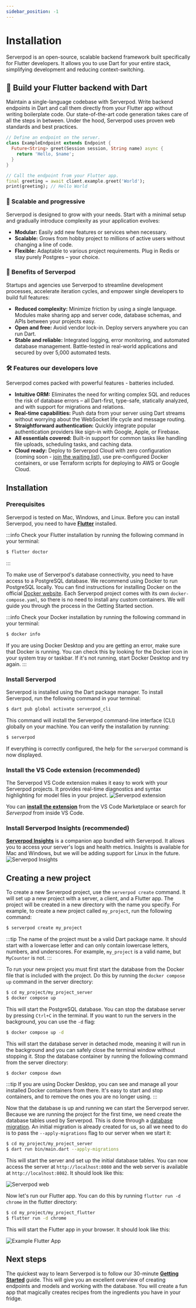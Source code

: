 ```yaml
---
sidebar_position: -1
---
```


# Installation

Serverpod is an open-source, scalable backend framework built specifically for Flutter developers. It allows you to use Dart for your entire stack, simplifying development and reducing context-switching.

## 🚀 Build your Flutter backend with Dart

Maintain a single-language codebase with Serverpod. Write backend endpoints in Dart and call them directly from your Flutter app without writing boilerplate code. Our state-of-the-art code generation takes care of all the steps in between. Under the hood, Serverpod uses proven web standards and best practices.

```dart
// Define an endpoint on the server.
class ExampleEndpoint extends Endpoint {
  Future<String> greet(Session session, String name) async {
    return 'Hello, $name';
  }
}
```

```dart
// Call the endpoint from your Flutter app.
final greeting = await client.example.greet('World');
print(greeting); // Hello World
```

### 🌱 Scalable and progressive

Serverpod is designed to grow with your needs. Start with a minimal setup and gradually introduce complexity as your application evolves:

- **Modular:** Easily add new features or services when necessary.
- **Scalable:** Grows from hobby project to millions of active users without changing a line of code.
- **Flexible:** Adaptable to various project requirements. Plug in Redis or stay purely Postgres – your choice.

### 🌟 Benefits of Serverpod

Startups and agencies use Serverpod to streamline development processes, accelerate iteration cycles, and empower single developers to build full features:

- **Reduced complexity:** Minimize friction by using a single language. Modules make sharing app and server code, database schemas, and APIs between your projects easy.
- **Open and free:** Avoid vendor lock-in. Deploy servers anywhere you can run Dart.
- **Stable and reliable:** Integrated logging, error monitoring, and automated database management. Battle-tested in real-world applications and secured by over 5,000 automated tests.

### 🛠️ Features our developers love

Serverpod comes packed with powerful features - batteries included.

- **Intuitive ORM:** Eliminates the need for writing complex SQL and reduces the risk of database errors – all Dart-first, type-safe, statically analyzed, and with support for migrations and relations.
- **Real-time capabilities:** Push data from your server using Dart streams without worrying about the WebSocket life cycle and message routing.
- **Straightforward authentication:** Quickly integrate popular authentication providers like sign-in with Google, Apple, or Firebase.
- **All essentials covered:** Built-in support for common tasks like handling file uploads, scheduling tasks, and caching data.
- **Cloud ready:** Deploy to Serverpod Cloud with zero configuration (coming soon - [join the waiting list](https://forms.gle/JgFCqW3NY6WdDfct5)), use pre-configured Docker containers, or use Terraform scripts for deploying to AWS or Google Cloud.

## Installation

### Prerequisites

Serverpod is tested on Mac, Windows, and Linux. Before you can install Serverpod, you need to have **[Flutter](https://flutter.dev/docs/get-started/install)** installed.

:::info
Check your Flutter installation by running the following command in your terminal:

```bash
$ flutter doctor
```

:::

To make use of Serverpod's database connectivity, you need to have access to a PostgreSQL database. We recommend using Docker to run PostgreSQL locally. You can find instructions for installing Docker on the official [Docker website](https://docs.docker.com/get-docker/). Each Serverpod project comes with its own `docker-compose.yaml`, so there is no need to install any custom containers. We will guide you through the process in the Getting Started section.

:::info
Check your Docker installation by running the following command in your terminal:

```bash
$ docker info
```

If you are using Docker Desktop and you are getting an error, make sure that Docker is running. You can check this by looking for the Docker icon in your system tray or taskbar. If it's not running, start Docker Desktop and try again.
:::

### Install Serverpod

Serverpod is installed using the Dart package manager. To install Serverpod, run the following command in your terminal:

```bash
$ dart pub global activate serverpod_cli
```

This command will install the Serverpod command-line interface (CLI) globally on your machine. You can verify the installation by running:

```bash
$ serverpod
```

If everything is correctly configured, the help for the `serverpod` command is now displayed.

### Install the VS Code extension (recommended)

The Serverpod VS Code extension makes it easy to work with your Serverpod projects. It provides real-time diagnostics and syntax highlighting for model files in your project.
![Serverpod extension](/img/syntax-highlighting.png)

You can **[install the extension](https://marketplace.visualstudio.com/items?itemName=serverpod.serverpod)** from the VS Code Marketplace or search for _Serverpod_ from inside VS Code.

### Install Serverpod Insights (recommended)

**[Serverpod Insights](./09-tools/01-insights.md)** is a companion app bundled with Serverpod. It allows you to access your server's logs and health metrics. Insights is available for Mac and Windows, but we will be adding support for Linux in the future.
![Serverpod Insights](https://serverpod.dev/assets/img/serverpod-screenshot.webp)

## Creating a new project

To create a new Serverpod project, use the `serverpod create` command. It will set up a new project with a server, a client, and a Flutter app.
The project will be created in a new directory with the name you specify. For example, to create a new project called `my_project`, run the following command:

```bash
$ serverpod create my_project
```

:::tip
The name of the project must be a valid Dart package name. It should start with a lowercase letter and can only contain lowercase letters, numbers, and underscores. For example, `my_project` is a valid name, but `MyCounter` is not.
:::

To run your new project you must first start the database from the Docker file that is included with the project. Do this by running the `docker compose up` command in the server directory:

```bash
$ cd my_project/my_project_server
$ docker compose up
```

This will start the PostgreSQL database. You can stop the database server by pressing `Ctrl+C` in the terminal. If you want to run the servers in the background, you can use the `-d` flag:

```bash
$ docker compose up -d
```

This will start the database server in detached mode, meaning it will run in the background and you can safely close the terminal window without stopping it. Stop the database container by running the following command from the server directory:

```bash
$ docker compose down
```

:::tip
If you are using Docker Desktop, you can see and manage all your installed Docker containers from there. It's easy to start and stop containers, and to remove the ones you are no longer using.
:::

Now that the database is up and running we can start the Serverpod server. Because we are running the project for the first time, we need create the database tables used by Serverpod. This is done through a [database migration](./06-concepts/06-database/11-migrations.md). An initial migration is already created for us, so all we need to do is to pass the `--apply-migrations` flag to our server when we start it:

```bash
$ cd my_project/my_project_server
$ dart run bin/main.dart --apply-migrations
```

This will start the server and set up the initial database tables. You can now access the server at `http://localhost:8080` and the web server is available at `http://localhost:8082`. It should look like this:

![Serverpod web](/img/getting-started/serverpod-web.png)

Now let's run our Flutter app. You can do this by running `flutter run -d chrome` in the flutter directory:

```bash
$ cd my_project/my_project_flutter
$ flutter run -d chrome
```

This will start the Flutter app in your browser. It should look like this:

![Example Flutter App](/img/getting-started/flutter-example-web.png)

## Next steps

The quickest way to learn Serverpod is to follow our 30-minute **[Getting Started](01-get-started/01-creating-endpoints.md)** guide. This will give you an excellent overview of creating endpoints and models and working with the database. You will create a fun app that magically creates recipes from the ingredients you have in your fridge.
